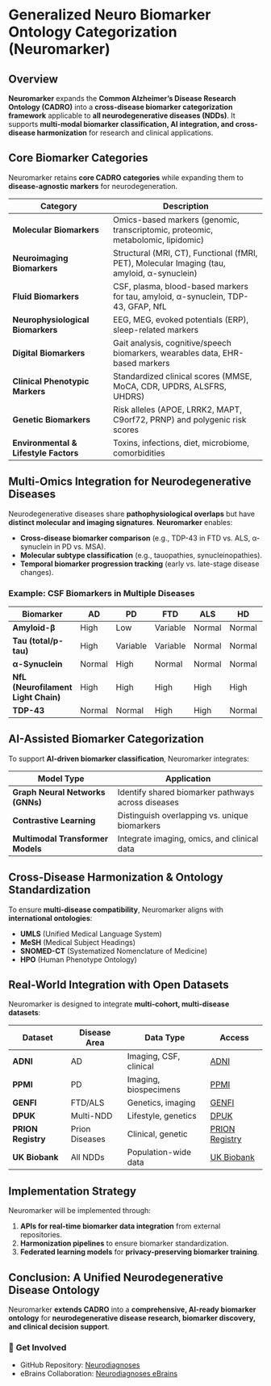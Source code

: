 # Generalized Neuro Biomarker Ontology Categorization (Neuromarker)

## Overview
**Neuromarker** expands the **Common Alzheimer’s Disease Research Ontology (CADRO)** into a **cross-disease biomarker categorization framework** applicable to **all neurodegenerative diseases (NDDs)**. It supports **multi-modal biomarker classification, AI integration, and cross-disease harmonization** for research and clinical applications.

## Core Biomarker Categories
Neuromarker retains **core CADRO categories** while expanding them to **disease-agnostic markers** for neurodegeneration.

| **Category**                  | **Description** |
|--------------------------------|----------------|
| **Molecular Biomarkers**       | Omics-based markers (genomic, transcriptomic, proteomic, metabolomic, lipidomic) |
| **Neuroimaging Biomarkers**    | Structural (MRI, CT), Functional (fMRI, PET), Molecular Imaging (tau, amyloid, α-synuclein) |
| **Fluid Biomarkers**           | CSF, plasma, blood-based markers for tau, amyloid, α-synuclein, TDP-43, GFAP, NfL |
| **Neurophysiological Biomarkers** | EEG, MEG, evoked potentials (ERP), sleep-related markers |
| **Digital Biomarkers**         | Gait analysis, cognitive/speech biomarkers, wearables data, EHR-based markers |
| **Clinical Phenotypic Markers** | Standardized clinical scores (MMSE, MoCA, CDR, UPDRS, ALSFRS, UHDRS) |
| **Genetic Biomarkers**         | Risk alleles (APOE, LRRK2, MAPT, C9orf72, PRNP) and polygenic risk scores |
| **Environmental & Lifestyle Factors** | Toxins, infections, diet, microbiome, comorbidities |

## Multi-Omics Integration for Neurodegenerative Diseases
Neurodegenerative diseases share **pathophysiological overlaps** but have **distinct molecular and imaging signatures**. **Neuromarker** enables:

- **Cross-disease biomarker comparison** (e.g., TDP-43 in FTD vs. ALS, α-synuclein in PD vs. MSA).
- **Molecular subtype classification** (e.g., tauopathies, synucleinopathies).
- **Temporal biomarker progression tracking** (early vs. late-stage disease changes).

### **Example: CSF Biomarkers in Multiple Diseases**
| **Biomarker**  | **AD** | **PD** | **FTD** | **ALS** | **HD** | **Prion** |
|---------------|--------|--------|--------|--------|--------|--------|
| **Amyloid-β** | High | Low | Variable | Normal | Normal | Normal |
| **Tau (total/p-tau)** | High | Variable | Variable | Normal | Normal | High |
| **α-Synuclein** | Normal | High | Normal | Normal | Normal | Normal |
| **NfL (Neurofilament Light Chain)** | High | High | High | High | High | High |
| **TDP-43** | Normal | Normal | High | High | Normal | Normal |

## AI-Assisted Biomarker Categorization
To support **AI-driven biomarker classification**, Neuromarker integrates:

| **Model Type** | **Application** |
|--------------|----------------|
| **Graph Neural Networks (GNNs)** | Identify shared biomarker pathways across diseases |
| **Contrastive Learning** | Distinguish overlapping vs. unique biomarkers |
| **Multimodal Transformer Models** | Integrate imaging, omics, and clinical data |

## Cross-Disease Harmonization & Ontology Standardization
To ensure **multi-disease compatibility**, Neuromarker aligns with **international ontologies**:

- **UMLS** (Unified Medical Language System)
- **MeSH** (Medical Subject Headings)
- **SNOMED-CT** (Systematized Nomenclature of Medicine)
- **HPO** (Human Phenotype Ontology)

## Real-World Integration with Open Datasets
Neuromarker is designed to integrate **multi-cohort, multi-disease datasets**:

| **Dataset**        | **Disease Area** | **Data Type** | **Access** |
|------------------|---------------|----------------|------------|
| **ADNI**        | AD            | Imaging, CSF, clinical | [ADNI](https://adni.loni.usc.edu) |
| **PPMI**        | PD            | Imaging, biospecimens | [PPMI](https://www.ppmi-info.org) |
| **GENFI**       | FTD/ALS       | Genetics, imaging | [GENFI](https://www.genfi.org) |
| **DPUK**        | Multi-NDD     | Lifestyle, genetics | [DPUK](https://www.dementiasplatform.uk) |
| **PRION Registry** | Prion Diseases | Clinical, genetic | [PRION Registry](https://prionregistry.org) |
| **UK Biobank**  | All NDDs      | Population-wide data | [UK Biobank](https://www.ukbiobank.ac.uk) |

## Implementation Strategy
Neuromarker will be implemented through:

1. **APIs for real-time biomarker data integration** from external repositories.
2. **Harmonization pipelines** to ensure biomarker standardization.
3. **Federated learning models** for **privacy-preserving biomarker training**.

## Conclusion: A Unified Neurodegenerative Disease Ontology
Neuromarker **extends CADRO** into a **comprehensive, AI-ready biomarker ontology** for **neurodegenerative disease research, biomarker discovery, and clinical decision support**.

### 🔗 **Get Involved**
- GitHub Repository: [Neurodiagnoses](https://github.com/Fundacion-de-Neurociencias/neurodiagnoses)
- eBrains Collaboration: [Neurodiagnoses eBrains](https://wiki.eBrains.eu/bin/view/Collabs/neurodiagnoses/)
